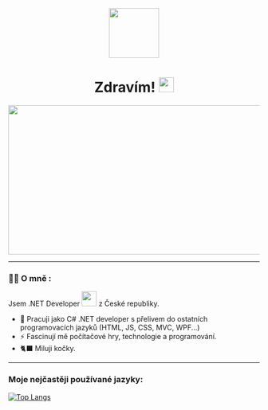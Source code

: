 <div id="header" align="center">
  <img src="https://media.giphy.com/media/M9gbBd9nbDrOTu1Mqx/giphy.gif" width="100"/>
</div>

<h1 align="center">
  Zdravím!
  <img src="https://media.giphy.com/media/hvRJCLFzcasrR4ia7z/giphy.gif" width="30px"/>
</h1>

<div align="center">
  <img src="https://media.giphy.com/media/dWesBcTLavkZuG35MI/giphy.gif" width="600" height="300"/>
</div>

---

### :woman_technologist: O mně :

Jsem .NET Developer <img src="https://media.giphy.com/media/WUlplcMpOCEmTGBtBW/giphy.gif" width="30"> z České republiky.

- 🔭 Pracuji jako C# .NET developer s přelivem do ostatních programovacích jazyků (HTML, JS, CSS, MVC, WPF...)
- ⚡ Fascinují mě počítačové hry, technologie a programování.
- 🐈‍⬛ Miluji kočky.

---

### Moje nejčastěji používané jazyky:
[![Top Langs](https://github-readme-stats.vercel.app/api/top-langs/?username=vokeko)](https://github.com/anuraghazra/github-readme-stats)
